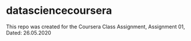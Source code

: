 # datasciencecoursera
This repo was created for the Coursera Class Assignment, Assignment 01, Dated: 26.05.2020
